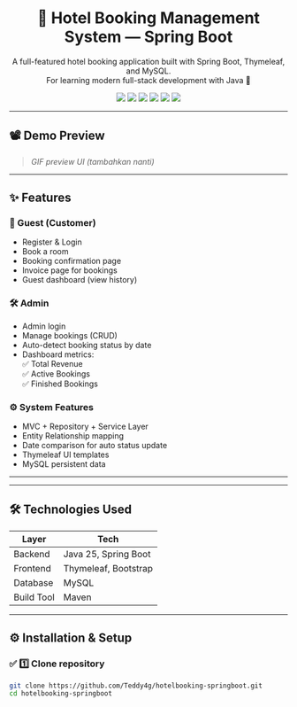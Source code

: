 <h1 align="center">🏨 Hotel Booking Management System — Spring Boot</h1>

<p align="center">
A full-featured hotel booking application built with Spring Boot, Thymeleaf, and MySQL.
<br>
For learning modern full-stack development with Java 🚀
</p>

<p align="center">
<img src="https://img.shields.io/badge/Java-25-blue">
<img src="https://img.shields.io/badge/Spring%20Boot-3.x-brightgreen">
<img src="https://img.shields.io/badge/Thymeleaf-Templating-green">
<img src="https://img.shields.io/badge/MySQL-Database-orange">
<img src="https://img.shields.io/badge/Maven-Build%20Tool-yellow">
<img src="https://img.shields.io/badge/Status-Active-success">
</p>

---

## 📽️ Demo Preview
> _GIF preview UI (tambahkan nanti)_


---

## ✨ Features

### 👤 Guest (Customer)
- Register & Login
- Book a room
- Booking confirmation page
- Invoice page for bookings
- Guest dashboard (view history)

### 🛠 Admin
- Admin login
- Manage bookings (CRUD)
- Auto-detect booking status by date
- Dashboard metrics:  
  ✅ Total Revenue  
  ✅ Active Bookings  
  ✅ Finished Bookings  

### ⚙️ System Features
- MVC + Repository + Service Layer
- Entity Relationship mapping
- Date comparison for auto status update
- Thymeleaf UI templates
- MySQL persistent data

---


---

## 🛠 Technologies Used

| Layer | Tech |
|------|------|
| Backend | Java 25, Spring Boot |
| Frontend | Thymeleaf, Bootstrap |
| Database | MySQL |
| Build Tool | Maven |

---

## ⚙️ Installation & Setup

### ✅ 1️⃣ Clone repository
```bash
git clone https://github.com/Teddy4g/hotelbooking-springboot.git
cd hotelbooking-springboot

